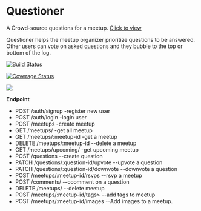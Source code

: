# Questioner
A Crowd-source questions for a meetup.
<a href=" https://oluwaseyi000.github.io/Questioner_Andela/"> Click to view </a>

Questioner helps the meetup organizer prioritize questions to be answered. Other users can vote on asked questions and they bubble to the top or bottom of the log.

[![Build Status](https://travis-ci.com/Oluwaseyi000/Questioner_Andela.svg?branch=develop)](https://travis-ci.com/Oluwaseyi000/Questioner_Andela)

[![Coverage Status](https://coveralls.io/repos/github/Oluwaseyi000/Questioner_Andela/badge.svg?branch=develop)](https://coveralls.io/github/Oluwaseyi000/Questioner_Andela?branch=develop)


<a href="https://codeclimate.com/github/Oluwaseyi000/Questioner_Andela/maintainability"><img src="https://api.codeclimate.com/v1/badges/6421d81752471fd6e8b6/maintainability" /></a>


<b>Endpoint</b>
<ul>
<li>POST /auth/signup -register new user</li>
<li>POST /auth/login  -login user</li>
<li>POST /meetups -create meetup</li>
<li>GET /meetups/ -get all meetup</li>
<li>GET /meetups/:meetup-id   -get a meetup</li>
<li>DELETE /meetups/:meetup-id --delete a meetup</li>
<li>GET /meetups/upcoming/  -get upcoming meetup</li>
<li>POST /questions --create question</li>
<li>PATCH /questions/:question-id/upvote --upvote a question</li>
<li>PATCH /questions/:question-id/downvote --downvote a question</li>
<li>POST /meetups/:meetup-id/rsvps  --rsvp a meetup</li>
<li>POST /comments/ --ccomment on a question</li>
<li>DELETE /meetups/ --delete meetup<meetup-id></li>
<li>POST /meetups/:meetup-id/tags> --add tags to meetup</li>

<li>POST /meetups/:meetup-id/images
--Add images to a meetup.</li>


</ul>
